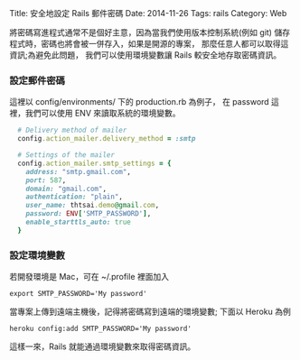 Title: 安全地設定 Rails 郵件密碼
Date: 2014-11-26
Tags: rails
Category: Web


將密碼寫進程式通常不是個好主意，因為當我們使用版本控制系統(例如 git)
儲存程式時，密碼也將會被一併存入，如果是開源的專案，
那麼任意人都可以取得這資訊;為避免此問題，
我們可以使用環境變數讓 Rails 較安全地存取密碼資訊。

### 設定郵件密碼

這裡以 config/environments/ 下的 production.rb 為例子，
在 password 這裡，我們可以使用 ENV 來讀取系統的環境變數。

```ruby
  # Delivery method of mailer
  config.action_mailer.delivery_method = :smtp

  # Settings of the mailer
  config.action_mailer.smtp_settings = {
    address: "smtp.gmail.com",
    port: 587,
    domain: "gmail.com",
    authentication: "plain",
    user_name: thtsai.demo@gmail.com,
    password: ENV['SMTP_PASSWORD'],
    enable_starttls_auto: true
  }
```

### 設定環境變數

若開發環境是 Mac，可在 ~/.profile 裡面加入
```plain
export SMTP_PASSWORD='My password'
```

當專案上傳到遠端主機後，記得將密碼寫到遠端的環境變數;
下面以 Heroku 為例

```plain
heroku config:add SMTP_PASSWORD='My password'
```

這樣一來，Rails 就能通過環境變數來取得密碼資訊。

